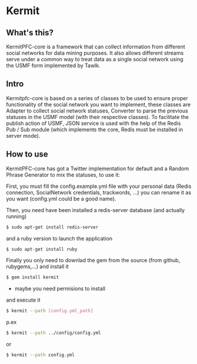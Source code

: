 # Kermit

## What's this?

KermitPFC-core is a framework that can collect information from different social networks for data mining purposes. 
It also allows different streams serve under a common way to treat data as a single social network using the USMF form implemented by Tawlk.


## Intro

Kermitpfc-core is based on a series of classes to be used to ensure proper functionality of the social network you want to implement, these classes are Adapter to collect social network statuses, Converter to parse the previous statuses in the USMF model (with their respective classes). To facilitate the publish action of USMF, JSON service is used with the help of the Redis Pub / Sub module (which implements the core, Redis must be installed in server mode).


## How to use

KermitPFC-core has got a Twitter implementation for default and a Random Phrase Generator to mix the statuses, to use it:

First, you must fill the config.example.yml file with your personal data (Redis connection, SocialNetwork credentials, trackwords, ...) you can rename it as you want (config.yml could be a good name).

Then, you need have been installed a redis-server database (and actually running)

```bash
$ sudo apt-get install redis-server
```

and a ruby version to launch the application

```bash
$ sudo apt-get install ruby
```
Finally you only need to downlad the gem from the source (from github, rubygems,...) and install it

```bash
$ gem install kermit
```

* maybe you need permisions to install

and execute it

```bash
$ kermit --path [config.yml_path]
```
p.ex

```bash
$ kermit --path ../config/config.yml
```

or

```bash
$ kermit --path config.yml
```